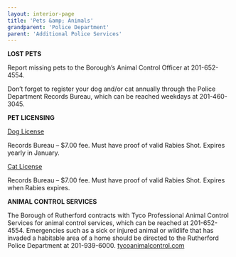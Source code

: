 ```yaml
---
layout: interior-page
title: 'Pets &amp; Animals'
grandparent: 'Police Department'
parent: 'Additional Police Services'
---
```


**LOST PETS**

Report missing pets to the Borough’s Animal Control Officer at 201-652-4554. 

Don’t forget to register your dog and/or cat annually through the Police Department Records Bureau, which can be reached weekdays at 201-460-3045.

**PET LICENSING**

[Dog License](http://static.rutherford-nj.com/police/RPD_Dog-License.pdf)

Records Bureau – $7.00 fee. Must have proof of valid Rabies Shot. Expires yearly in January.

[Cat License](http://static.rutherford-nj.com/police/RPD_Cat-License.pdf)

Records Bureau – $7.00 fee. Must have proof of valid Rabies Shot. Expires when Rabies expires.


**ANIMAL CONTROL SERVICES**

The Borough of Rutherford contracts with Tyco Professional Animal Control Services for animal control services, which can be reached at 201-652-4554. Emergencies such as a sick or injured animal or wildlife that has invaded a habitable area of a home should be directed to the Rutherford Police Department at 201-939-6000.
[tycoanimalcontrol.com](http://www.tycoanimalcontrol.com)
